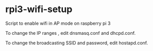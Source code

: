 # rpi3-wifi-setup
Script to enable wifi in AP mode on raspberry pi 3

To change the IP ranges , edit dnsmasq.conf and dhcpd.conf.

To change the broadcasting SSID and password, edit hostapd.conf.
